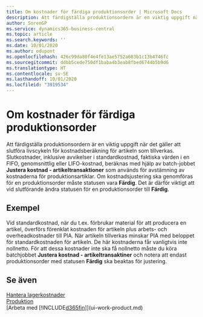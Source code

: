 ```yaml
---
title: Om kostnader för färdiga produktionsorder | Microsoft Docs
description: Att färdigställa produktionsordern är en viktig uppgift när det gäller att slutföra livscykeln för kostnadsberäkning för artikeln som tillverkas. Slutkostnader (inklusive avvikelser i standardkostnad, faktiska värden i en FIFO, genomsnittskostnader eller LIFO-kostnader) beräknas med hjälp av batch-jobbet Justera kostnad - Artikeltrans.
author: SorenGP
ms.service: dynamics365-business-central
ms.topic: article
ms.search.keywords: ''
ms.date: 10/01/2020
ms.author: edupont
ms.openlocfilehash: 426c99da80f4e4fe13ae5752a683b1c13b4746fc
ms.sourcegitcommit: ddbb5cede750df1baba4b3eab8fbed6744b5b9d6
ms.translationtype: HT
ms.contentlocale: sv-SE
ms.lasthandoff: 10/01/2020
ms.locfileid: "3919534"
---
```

# <a name="about-finished-production-order-costs"></a>Om kostnader för färdiga produktionsorder
Att färdigställa produktionsordern är en viktig uppgift när det gäller att slutföra livscykeln för kostnadsberäkning för artikeln som tillverkas. Slutkostnader, inklusive avvikelser i standardkostnad, faktiska värden i en FIFO, genomsnittlig eller LIFO-kostnad, beräknas med hjälp av batch-jobbet **Justera kostnad - artikeltransaktioner** som används för avstämning av kostnaderna för produktionsartiklar. Om kostnadsjustering ska genomföras för en produktionsorder måste statusen vara **Färdig**. Det är därför viktigt att vid slutförande ändra statusen för en produktionsorder till **Färdig**.  

## <a name="example"></a>Exempel  
 Vid standardkostnad, när du t.ex. förbrukar material för att producera en artikel, överförs förenklat kostnaden för artikeln plus arbets- och overheadkostnader till PIA. När artikeln tillverkas minskar PIA med beloppet för standardkostnaden för artikeln. De här kostnaderna får vanligtvis inte nollnetto. För att dessa kostnader inte ska få nollnetto måste du köra batchjobbet **Justera kostnad - artikeltransaktiner** och notera att endast produktionsorder med statusen **Färdig** ska beaktas för justering.  

## <a name="see-also"></a>Se även  
[Hantera lagerkostnader](finance-manage-inventory-costs.md)  
[Produktion](production-manage-manufacturing.md)  
[Arbeta med [!INCLUDE[d365fin](includes/d365fin_md.md)]](ui-work-product.md)
